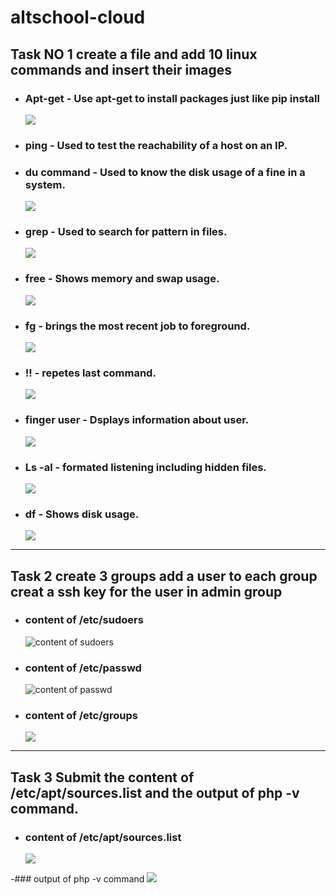  # altschool-cloud

 ## Task NO 1 create a file and add 10 linux commands and insert their images




- ### Apt-get  - Use apt-get to install packages just like pip install
    ![](https://github.com/RashRAJ/altschool-cloud/blob/main/Screenshot%202022-08-18%20102608.png)
    
- ### ping - Used to test the reachability of a host on an IP.
- ### du command - Used to know the disk usage of a fine in a system.

    ![](https://github.com/RashRAJ/altschool-cloud/blob/main/Screenshot%202022-08-18%20102507.png)
    
    
- ### grep - Used to search for pattern in files.

    ![](https://github.com/RashRAJ/altschool-cloud/blob/main/Screenshot%202022-08-24%20091858.png)

- ### free - Shows memory and swap usage.

    ![](https://github.com/RashRAJ/altschool-cloud/blob/main/Screenshot%202022-08-24%20092028.png)

- ### fg - brings the most recent job to foreground.

    ![](https://github.com/RashRAJ/altschool-cloud/blob/main/Screenshot%202022-08-24%20085919.png)

- ### !! - repetes last command.

    ![](https://github.com/RashRAJ/altschool-cloud/blob/main/Screenshot%202022-08-24%20093716.png)

- ### finger user - Dsplays information about user.

    ![](https://github.com/RashRAJ/altschool-cloud/blob/main/Screenshot%202022-08-24%20093934.png)

- ### Ls -al    - formated listening including hidden files.

    ![](https://github.com/RashRAJ/altschool-cloud/blob/main/Screenshot%202022-08-24%20090119.png)

- ### df - Shows disk usage.

    ![](https://github.com/RashRAJ/altschool-cloud/blob/main/Screenshot%202022-08-24%20094002.png)


-----------------------------------------------------------------------------------------------------------------------------------------------------------------

 ## Task 2 create 3 groups add a user to each group creat a ssh key for the user in admin group

- ### content of /etc/sudoers
     ![content of sudoers](https://github.com/RashRAJ/altschool-cloud/blob/main/etc_sudoers.png)

- ### content of /etc/passwd
     ![content of passwd](https://github.com/RashRAJ/altschool-cloud/blob/main/etc_groups.png)

- ### content of /etc/groups
     ![](https://github.com/RashRAJ/altschool-cloud/blob/main/etc_groups.png)


-----------------------------------------------------------------------------------------------------------------------------------------------------------------



## Task 3 Submit the content of /etc/apt/sources.list and the output of php -v command.


 - ### content of /etc/apt/sources.list
 
     ![](https://github.com/RashRAJ/altschool-cloud/blob/main/cat_etc_apt_sources.png)

 -### output of php -v command
    ![](https://github.com/RashRAJ/altschool-cloud/blob/main/Php%20-v.png)



